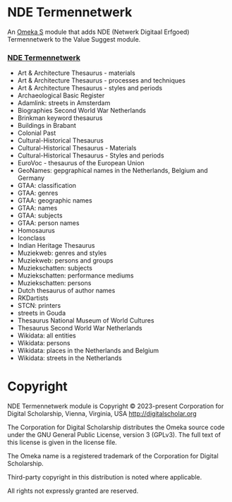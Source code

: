 # NDE Termennetwerk

An [Omeka S](https://omeka.org/s/) module that adds NDE (Netwerk Digitaal Erfgoed)
Termennetwerk to the Value Suggest module.

### [NDE Termennetwerk](https://termennetwerk.netwerkdigitaalerfgoed.nl/)

- Art & Architecture Thesaurus - materials
- Art & Architecture Thesaurus - processes and techniques
- Art & Architecture Thesaurus - styles and periods
- Archaeological Basic Register
- Adamlink: streets in Amsterdam
- Biographies Second World War Netherlands
- Brinkman keyword thesaurus
- Buildings in Brabant
- Colonial Past
- Cultural-Historical Thesaurus
- Cultural-Historical Thesaurus - Materials
- Cultural-Historical Thesaurus - Styles and periods
- EuroVoc - thesaurus of the European Union
- GeoNames: gepgraphical names in the Netherlands, Belgium and Germany
- GTAA: classification
- GTAA: genres
- GTAA: geographic names
- GTAA: names
- GTAA: subjects
- GTAA: person names
- Homosaurus
- Iconclass
- Indian Heritage Thesaurus
- Muziekweb: genres and styles
- Muziekweb: persons and groups
- Muziekschatten: subjects
- Muziekschatten: performance mediums
- Muziekschatten: persons
- Dutch thesaurus of author names
- RKDartists
- STCN: printers
- streets in Gouda
- Thesaurus National Museum of World Cultures
- Thesaurus Second World War Netherlands
- Wikidata: all entities
- Wikidata: persons
- Wikidata: places in the Netherlands and Belgium
- Wikidata: streets in the Netherlands

# Copyright

NDE Termennetwerk module is Copyright © 2023-present Corporation for Digital
Scholarship, Vienna, Virginia, USA http://digitalscholar.org

The Corporation for Digital Scholarship distributes the Omeka source code
under the GNU General Public License, version 3 (GPLv3). The full text
of this license is given in the license file.

The Omeka name is a registered trademark of the Corporation for Digital Scholarship.

Third-party copyright in this distribution is noted where applicable.

All rights not expressly granted are reserved.
